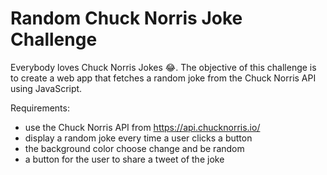 # Random Chuck Norris Joke Challenge

Everybody loves Chuck Norris Jokes 😂. The objective of this challenge is to create a web app that fetches a random joke from the Chuck Norris API using JavaScript. 

Requirements:
- use the Chuck Norris API from https://api.chucknorris.io/
- display a random joke every time a user clicks a button
- the background color choose change and be random
- a button for the user to share a tweet of the joke